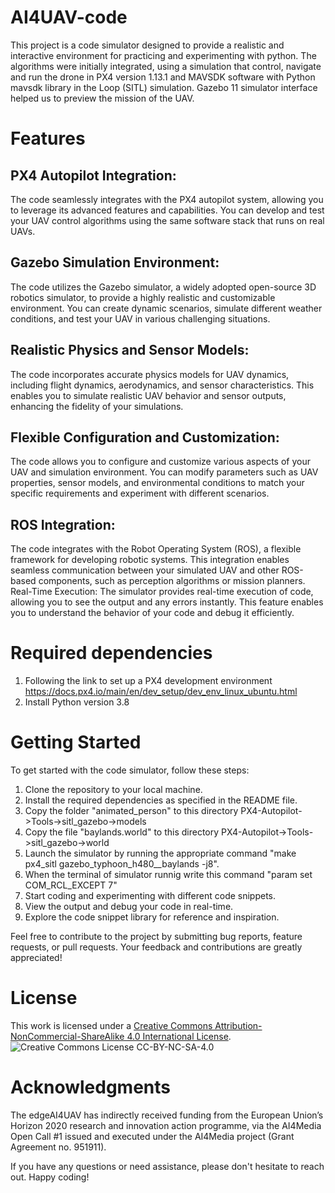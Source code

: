 # AI4UAV-code
This project is a code simulator designed to provide a realistic and interactive environment for practicing and experimenting with python. The algorithms were initially integrated, using a simulation that control, navigate and run the drone in PX4 version 1.13.1 and MAVSDK software with Python mavsdk library in the Loop (SITL) simulation. Gazebo 11 simulator interface helped us to preview the mission of the UAV.

# Features
## PX4 Autopilot Integration:
The code seamlessly integrates with the PX4 autopilot system, allowing you to leverage its advanced features and capabilities. You can develop and test your UAV control algorithms using the same software stack that runs on real UAVs.
## Gazebo Simulation Environment:
The code utilizes the Gazebo simulator, a widely adopted open-source 3D robotics simulator, to provide a highly realistic and customizable environment. You can create dynamic scenarios, simulate different weather conditions, and test your UAV in various challenging situations.
## Realistic Physics and Sensor Models:
The code incorporates accurate physics models for UAV dynamics, including flight dynamics, aerodynamics, and sensor characteristics. This enables you to simulate realistic UAV behavior and sensor outputs, enhancing the fidelity of your simulations.
## Flexible Configuration and Customization:
The code allows you to configure and customize various aspects of your UAV and simulation environment. You can modify parameters such as UAV properties, sensor models, and environmental conditions to match your specific requirements and experiment with different scenarios.
## ROS Integration: 
The code integrates with the Robot Operating System (ROS), a flexible framework for developing robotic systems. This integration enables seamless communication between your simulated UAV and other ROS-based components, such as perception algorithms or mission planners.
Real-Time Execution: The simulator provides real-time execution of code, allowing you to see the output and any errors instantly. This feature enables you to understand the behavior of your code and debug it efficiently.

# Required dependencies
1. Following the link to set up a PX4 development environment https://docs.px4.io/main/en/dev_setup/dev_env_linux_ubuntu.html
2. Install Python version 3.8


# Getting Started
To get started with the code simulator, follow these steps:
1. Clone the repository to your local machine.
2. Install the required dependencies as specified in the README file.
3. Copy the folder "animated_person" to this directory PX4-Autopilot->Tools->sitl_gazebo->models
4. Copy the file "baylands.world" to this directory PX4-Autopilot->Tools->sitl_gazebo->world
5. Launch the simulator by running the appropriate command "make px4_sitl gazebo_typhoon_h480__baylands -j8".
6. When the terminal of simulator runnig write this command "param set COM_RCL_EXCEPT 7"
7. Start coding and experimenting with different code snippets.
8. View the output and debug your code in real-time.
9. Explore the code snippet library for reference and inspiration.

Feel free to contribute to the project by submitting bug reports, feature requests, or pull requests. Your feedback and contributions are greatly appreciated!

# License
This work is licensed under a [Creative Commons Attribution-NonCommercial-ShareAlike 4.0 International License](http://creativecommons.org/licenses/by-nc-sa/4.0/).
![Creative Commons License CC-BY-NC-SA-4.0](https://i.creativecommons.org/l/by-nc-sa/4.0/88x31.png)

# Acknowledgments
The edgeAI4UAV has indirectly received funding from the European Union’s Horizon 2020 research and innovation action programme, via the AI4Media Open Call #1 issued and executed under the AI4Media project (Grant Agreement no. 951911).

If you have any questions or need assistance, please don't hesitate to reach out. Happy coding!
